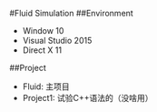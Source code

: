 #Fluid Simulation
##Environment
* Window 10
* Visual Studio 2015
* Direct X 11

##Project
* Fluid: 主项目
* Project1: 试验C++语法的（没啥用）
